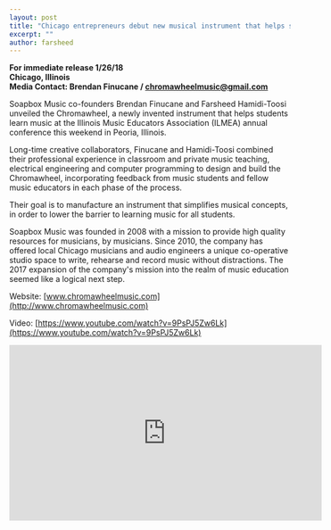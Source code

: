 ```yaml
---
layout: post
title: "Chicago entrepreneurs debut new musical instrument that helps students learn music"
excerpt: ""
author: farsheed
---
```


**For immediate release 1/26/18**  
**Chicago, Illinois**  
**Media Contact: Brendan Finucane / chromawheelmusic@gmail.com**

Soapbox Music co-founders Brendan Finucane and Farsheed Hamidi-Toosi unveiled the Chromawheel, a newly invented instrument that helps students learn music at the Illinois Music Educators Association (ILMEA) annual conference this weekend in Peoria, Illinois.

Long-time creative collaborators, Finucane and Hamidi-Toosi combined their professional experience in classroom and private music teaching, electrical engineering and computer programming to design and build the Chromawheel, incorporating feedback from music students and fellow music educators in each phase of the process.

Their goal is to manufacture an instrument that simplifies musical concepts, in order to lower the barrier to learning music for all students.

Soapbox Music was founded in 2008 with a mission to provide high quality resources for musicians, by musicians. Since 2010, the company has offered local Chicago musicians and audio engineers a unique co-operative studio space to write, rehearse and record music without distractions. The 2017 expansion of the company's mission into the realm of music education seemed like a logical next step.

Website: [www.chromawheelmusic.com](http://www.chromawheelmusic.com)

Video: [https://www.youtube.com/watch?v=9PsPJ5Zw6Lk](https://www.youtube.com/watch?v=9PsPJ5Zw6Lk)

<iframe width="560" height="315" src="https://www.youtube.com/embed/9PsPJ5Zw6Lk" frameborder="0" allow="autoplay; encrypted-media" allowfullscreen></iframe>
